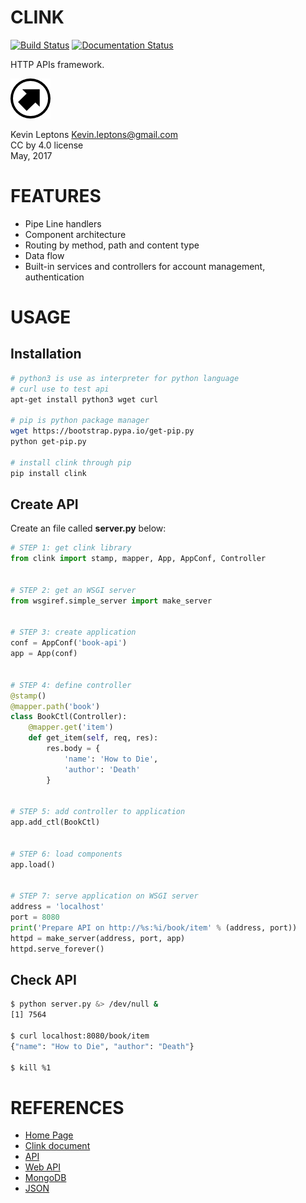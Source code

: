 # CLINK

[![Build Status](https://travis-ci.org/kevin-leptons/clink.svg?branch=master)](https://travis-ci.org/kevin-leptons/clink)
[![Documentation Status](https://readthedocs.org/projects/clink/badge/?version=latest)](http://clink.readthedocs.io/en/latest/?badge=latest)

HTTP APIs framework.

![gwisp logo](asset/logo-64.png)

Kevin Leptons <Kevin.leptons@gmail.com> <br>
CC by 4.0 license <br>
May, 2017 <br>

# FEATURES

- Pipe Line handlers
- Component architecture
- Routing by method, path and content type
- Data flow
- Built-in services and controllers for account management, authentication

# USAGE

## Installation

```bash
# python3 is use as interpreter for python language
# curl use to test api
apt-get install python3 wget curl

# pip is python package manager
wget https://bootstrap.pypa.io/get-pip.py
python get-pip.py

# install clink through pip
pip install clink

```

## Create API

Create an file called **server.py** below:

```python
# STEP 1: get clink library
from clink import stamp, mapper, App, AppConf, Controller


# STEP 2: get an WSGI server
from wsgiref.simple_server import make_server


# STEP 3: create application 
conf = AppConf('book-api')
app = App(conf)


# STEP 4: define controller
@stamp()
@mapper.path('book')
class BookCtl(Controller):
    @mapper.get('item')
    def get_item(self, req, res):
        res.body = {
            'name': 'How to Die',
            'author': 'Death'
        }


# STEP 5: add controller to application
app.add_ctl(BookCtl)


# STEP 6: load components
app.load()


# STEP 7: serve application on WSGI server
address = 'localhost'
port = 8080
print('Prepare API on http://%s:%i/book/item' % (address, port))
httpd = make_server(address, port, app)
httpd.serve_forever()
```

## Check API

```bash
$ python server.py &> /dev/null &
[1] 7564

$ curl localhost:8080/book/item
{"name": "How to Die", "author": "Death"}

$ kill %1
```

# REFERENCES

- [Home Page](https://kevin-leptons.github.io/clink/)
- [Clink document](http://clink.readthedocs.io/en/latest/)
- [API](https://en.wikipedia.org/wiki/Application_programming_interface)
- [Web API](https://en.wikipedia.org/wiki/Web_API)
- [MongoDB](https://en.wikipedia.org/wiki/MongoDB)
- [JSON](https://en.wikipedia.org/wiki/JSON)
